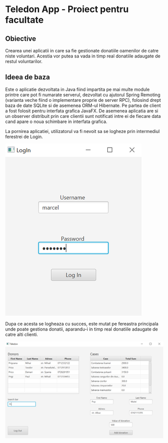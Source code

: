# Teledon App - Proiect pentru facultate

## Obiective
Crearea unei aplicatii in care sa fie gestionate donatiile oamenilor de catre niste voluntari. Acestia vor putea sa vada in timp real donatiile adaugate de restul voluntarilor.

## Ideea de baza
Este o aplicatie dezvoltata in Java fiind impartita pe mai multe module printre care pot fi numarate serverul, dezvoltat cu ajutorul Spring Remoting (varianta veche fiind o implementare proprie de server RPC), folosind drept baza de date SQLite si de asemenea ORM-ul Hibernate. Pe partea de client a fost folosit pentru interfata grafica JavaFX. De asemenea aplicatia are si un observer distribuit prin care clientii sunt notificati intre ei de fiecare data cand apare o noua schimbare in interfata grafica.

La pornirea aplicatiei, utilizatorul va fi nevoit sa se logheze prin intermediul ferestrei de Login.

<img src = "readme-pics/login.PNG">

Dupa ce acesta se logheaza cu succes, este mutat pe fereastra principala unde poate gestiona donatii, aparandu-i in timp real donatiile adaugate de catre alti clienti.

<img src = "readme-pics/main.PNG">
